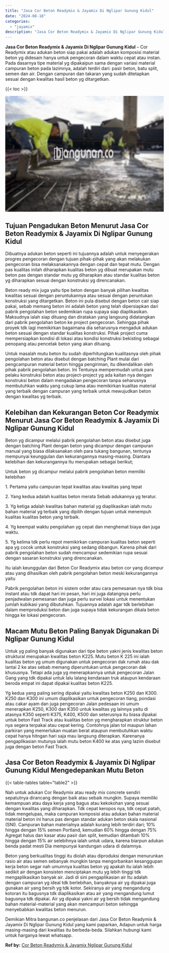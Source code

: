 ```yaml
---
title: "Jasa Cor Beton Readymix & Jayamix Di Nglipar Gunung Kidul"
date: "2024-08-18"
categories: 
  - "jayamix"
description: "Jasa Cor Beton Readymix & Jayamix Di Nglipar Gunung Kidul. Demikian Mitra bangunan.co penjelasan dari Jasa Cor Beton Readymix & Jayamix Di Nglipar Gunung Kid..."
---
```


**Jasa Cor Beton Readymix & Jayamix Di Nglipar Gunung Kidul** – Cor Readymix atau adukan beton siap pakai adalah adukan komposisi material beton yg didesain hanya untuk pengecoran dalam waktu cepat atau instan. Pada dasarnya tipe material yg dipakaipun sama dengan variasi material campuran beton pada lazimnya, adalah terdiri dari: pasir beton, batu split, semen dan air. Dengan campuran dan takaran yang sudah ditetapkan sesuai dengan kwalitas hasil beton yg ditargetkan.

{{< toc >}}

![Jasa Cor Beton Readymix & Jayamix Di Nglipar Gunung Kidul](/images/jasa-cor-readymix-39.png)

## Tujuan Pengadukan Beton Menurut Jasa Cor Beton Readymix & Jayamix Di Nglipar Gunung Kidul

Dibuatnya adukan beton seperti ini tujuannya adalah untuk menyegerakan progres pengecoran dengan tujuan pihak-pihak yang akan melakukan pengecoran bisa melaksanakannya dengan cepat dan tepat mutu. Dengan pas kualitas inilah diharapkan kualitas beton yg dibuat merupakan mutu beton pas dengan standar mutu yg diharapkan atau standar kualitas beton yg diharapkan sesuai dengan konstruksi yg direncanakan.

Beton ready mix juga yaitu tipe beton dengan banyak pilihan kwalitas kwalitas sesuai dengan peruntukannya atau sesuai dengan peruntukan konstruksi yang ditargetkan. Beton ini pula disebut dengan beton cair siap pakai, sebab memang beton ini adalah beton yang telah dipersiapkan dari pabrik pengolahan beton sedemikian rupa supaya siap diaplikasikan. Maksudnya ialah siap dituang dan diratakan yang langsung didatangkan dari pabrik pengolahan beton ke project pengecoran. Sehingga pihak proyek tdk lagi memikirkan bagaimana dia seharusnya mengaduk adukan beton sesuai dengan standar kualitas konstruksi. Pihak project cuma mempersiapkan kondisi di lokasi atau kondisi konstruksi bekisting sebagai penopang atau pencetak beton yang akan dituang.

Untuk masalah mutu beton itu sudah diperhitungkan kualitasnya oleh pihak pengolahan beton atau disebut dengan batching Plant mulai dari pengcampuran material beton hingga pengiriman, itu dikendalikan oleh pihak pabrik pengolahan beton. Ini Tentunya mempermudah untuk para pelaku konstruksi beton atau project-project yg ada kaitan nya dengan konstruksi beton dalam mengadakan pengecoran tanpa seharusnya membutuhkan waktu yang cukup lama atau memikirkan kualitas material yang terbaik dengan campuran yang terbaik untuk mewujudkan beton dengan kwalitas yg terbaik.

## Kelebihan dan Kekurangan Beton Cor Readymix Menurut Jasa Cor Beton Readymix & Jayamix Di Nglipar Gunung Kidul

Beton yg dicampur melalui pabrik pengolahan beton atau disebut juga dengan batching Plant dengan beton yang dicampur dengan campuran manual yang biasa dilaksanakan oleh para tukang bangunan, tentunya mempunyai keunggulan dan kekurangannya masing-masing. Diantara kelebihan dan kekurangannya Itu merupakan sebagai berikut;

Untuk beton yg dicampur melalui pabrik pengolahan beton memiliki kelebihan

1\. Pertama yaitu campuran tepat kwalitas atau kwalitas yang tepat

2\. Yang kedua adalah kualitas beton merata Sebab adukannya yg teratur.

3\. Yg ketiga adalah kwalitas bahan material yg diaplikasikan ialah mutu bahan material yg terbaik yang dipilih dengan tujuan untuk menempuh kualitas kualitas beton yang terbaik.

4\. Yg keempat waktu pengolahan yg cepat dan menghemat biaya dan juga waktu.

5\. Yg kelima tdk perlu repot memikirkan campuran kualitas beton seperti apa yg cocok untuk konstruksi yang sedang dibangun. Karena pihak dari pabrik pengolahan beton sudah mencampur sedemikian rupa sesuai dengan sasaran konstruksi yang direncanakan.

Itu ialah keunggulan dari Beton Cor Readymix atau beton cor yang dicampur atau yang dihasilkan oleh pabrik pengolahan beton meski kekurangannya yaitu

Pabrik pengolahan beton ini sistem order atau cara pemesanan nya tdk bisa instant atau tdk dapat hari ini pesan, hari ini juga datangnya perlu penjadwalan pemesanan dan juga perlu survei lokasi untuk menentukan jumlah kubikasi yang dibutuhkan. Tujuannya adalah agar tdk berlebihan dalam memproduksi beton dan juga supaya tidak kekurangan dikala beton hingga ke lokasi pengecoran.

## Macam Mutu Beton Paling Banyak Digunakan Di Nglipar Gunung Kidul

Untuk yg paling banyak digunakan dari tipe beton yakni jenis kwalitas beton struktural merupakan kwalitas beton K225. Mutu beton K 225 ini ialah kualitas beton yg umum digunakan untuk pengecoran dak rumah atau dak lantai 2 ke atas sebab memang diperuntukan untuk pengecoran dak khususnya. Tetapi ada juga yg menerapkannya untuk pengecoran Jalan Gang yang tdk dipakai untuk lalu lalang kendaraan truk ataupun kendaraan beroda empat ini dapat dipakai kualitas beton K225.

Yg kedua yang paling sering dipakai yaitu kwalitas beton K250 dan K300. K250 dan K300 ini umum diaplikasikan untuk pengecoran tiang, pondasi atau cakar ayam dan juga pengecoran Jalan pedesaan ini umum menerapkan K250, K300 dan K350 untuk kwalitas yg lainnya yaitu di atasnya K350 seperti K375, K400, K500 dan seterusnya itu biasa dipakai untuk beton Fast Track atau kualitas beton yg mengharapkan struktur beton nya segera terpakai atau cepat kering. Contohnya jalan tol maupun lahan parkiran yang memerlukan muatan berat ataupun membutuhkan waktu cepat hanya hitngan hari saja mau langsung diterapkan. Karenanya pengaplikasian mutunya ialah mutu beton K400 ke atas yang lazim disebut juga dengan beton Fast Track.

## Jasa Cor Beton Readymix & Jayamix Di Nglipar Gunung Kidul Mengedepankan Mutu Beton

{{< table-tables table="table2" >}}

Nah untuk adukan Cor Readymix atau ready mix concrete sendiri sepatutnya dirancang dengan baik atau sebaik mungkin. Supaya memiliki kemampuan atau daya kerja yang bagus atau kekokohan yang sesuai dengan kwalitas yang diharapkan. Tdk cepat keropos nya, tdk cepat patah, tidak mengelupas, maka campuran komposisi atau adukan bahan material material beton ini harus pas dengan standar adukan beton skala nasional (SNI). Campuran bahan materialnya adalah kurang lebih terdiri dari; 10% hingga dengan 15% semen Portland, kemudian 60% hingga dengan 75% Agregat halus dan kasar atau pasir dan split, kemudian ditambah 10% hingga dengan 15% air selebihnya ialah untuk udara, karena biarpun adukan benda padat mesti Dia mempunyai kandungan udara di dalamnya.

Beton yang berkualitas tinggi itu diolah atau diproduksi dengan menurunkan rasio air atau semen sebanyak mungkin tanpa mengorbankan kesanggupan kerja beton segar nah umumnya kualitas beton yg apakah itu ialah lebih sedikit air dengan konsisten menciptakan mutu yg lebih tinggi tdk mengaplikasikan banyak air. Jadi di sini pengaplikasian air Itu adalah dengan campuran yg ideal tdk berlebihan, banyaknya air yg dipakai juga gunakan air yang bersih yg tdk kotor. Sekiranya air yang mengandung kotoran itu bagusnya tdk diaplikasikan atau air yang mengandung lumut bagusnya tdk dipakai. Air yg dipakai yakni air yg bersih tidak mengandung bahan material-material yang akan mencampuri beton sehingga menyebabkan kwalitas beton menurun.

Demikian Mitra bangunan.co penjelasan dari Jasa Cor Beton Readymix & Jayamix Di Nglipar Gunung Kidul yang kami paparkan, Adapun untuk harga masing-masing dari kwalitas itu berbeda-beda. Silahkan hubungi kami untuk harganya lewat whatsapp.

**Ref by:** [Cor Beton Readymix & Jayamix Nglipar Gunung Kidul](https://id.wikipedia.org/wiki/Cor)
